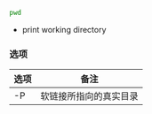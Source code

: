 ```bash
pwd
```

- print working directory

### 选项

| 选项 | 备注                   |
| ---- | ---------------------- |
| -P   | 软链接所指向的真实目录 |
